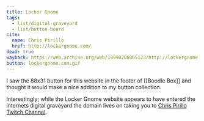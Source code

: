 ```yaml
---
title: Locker Gnome
tags:
  - list/digital-graveyard
  - list/button-board
cite:
  name: Chris Pirillo
  href: http://lockergnome.com/
dead: true
wayback: https://web.archive.org/web/19990208005123/http://lockergnome.com/
button: lockergnome.com.gif
---
```


I saw the 88x31 button for this website in the footer of [[Boodle Box]] and thought it would make a nice addition to my button collection. 

Interestingly; while the Locker Gnome website appears to have entered the internets digital graveyard the domain lives on taking you to [Chris Pirillo Twitch Channel](https://www.twitch.tv/chrispirillo/about).
